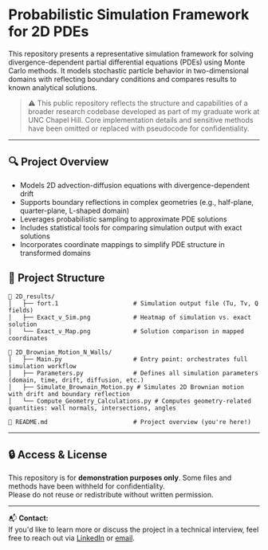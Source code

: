 # Probabilistic Simulation Framework for 2D PDEs

This repository presents a representative simulation framework for solving divergence-dependent partial differential equations (PDEs) using Monte Carlo methods. It models stochastic particle behavior in two-dimensional domains with reflecting boundary conditions and compares results to known analytical solutions.

> ⚠️ This public repository reflects the structure and capabilities of a broader research codebase developed as part of my graduate work at UNC Chapel Hill. Core implementation details and sensitive methods have been omitted or replaced with pseudocode for confidentiality.

---

## 🔍 Project Overview

- Models 2D advection-diffusion equations with divergence-dependent drift
- Supports boundary reflections in complex geometries (e.g., half-plane, quarter-plane, L-shaped domain)
- Leverages probabilistic sampling to approximate PDE solutions
- Includes statistical tools for comparing simulation output with exact solutions
- Incorporates coordinate mappings to simplify PDE structure in transformed domains

## 🧱 Project Structure

```text
📁 2D_results/                      
│   ├── fort.1                     # Simulation output file (Tu, Tv, Q fields)
│   ├── Exact_v_Sim.png            # Heatmap of simulation vs. exact solution
│   └── Exact_v_Map.png            # Solution comparison in mapped coordinates

📁 2D_Brownian_Motion_N_Walls/
│   ├── Main.py                    # Entry point: orchestrates full simulation workflow
│   ├── Parameters.py              # Defines all simulation parameters (domain, time, drift, diffusion, etc.)
│   ├── Simulate_Brownain_Motion.py # Simulates 2D Brownian motion with drift and boundary reflection
│   └── Compute_Geometry_Calculations.py # Computes geometry-related quantities: wall normals, intersections, angles

📄 README.md                        # Project overview (you're here!)
```


---

## 🔒 Access & License

This repository is for **demonstration purposes only**. Some files and methods have been withheld for confidentiality.  
Please do not reuse or redistribute without written permission.

---

📬 **Contact:**  
If you'd like to learn more or discuss the project in a technical interview, feel free to reach out via [LinkedIn](https://www.linkedin.com/in/madeline-preston) or [email](mailto:maddiepr@email.unc.edu).
